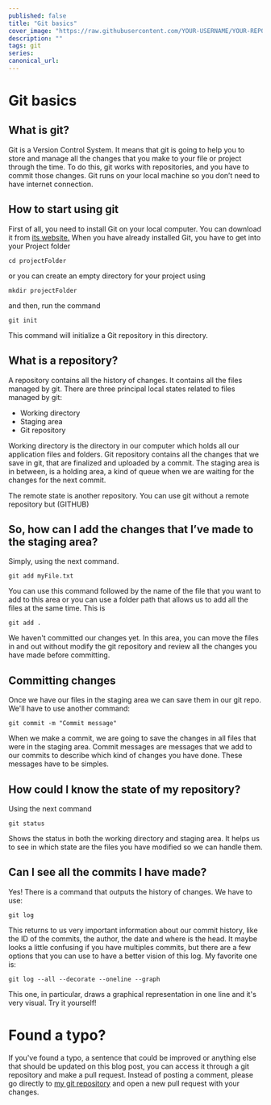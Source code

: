 ```yaml
---
published: false
title: "Git basics"
cover_image: "https://raw.githubusercontent.com/YOUR-USERNAME/YOUR-REPO/master/blog-posts/NAME-OF-YOUR-BLOG-POST/assets/your-asset.png"
description: ""
tags: git
series:
canonical_url:
---
```


# Git basics

## What is git?
Git is a Version Control System. It means that git is going to help you to store and manage all the changes that you make to your file or project through the time. To do this, git works with repositories, and you have to commit those changes. Git runs on your local machine so you don’t need to have internet connection. 

## How to start using git
First of all, you need to install Git on your local computer. You can download it from [its website.](https://git-scm.com/)
When you have already installed Git, you have to get into your Project folder 
```
cd projectFolder
```
or you can create an empty directory for your project using
```
mkdir projectFolder
```

and then, run the command 
``` 
git init 
```

This command will initialize a Git repository in this directory.

## What is a repository?
A repository contains all the history of changes. It contains all the files managed by git. There are three principal local states related to files managed by git:
-	Working directory
-	Staging area
-	Git repository

Working directory is the directory in our computer which holds all our application files and folders.
Git repository contains all the changes that we save in git, that are finalized and uploaded by a commit.
The staging area is in between, is a holding area, a kind of queue when we are waiting for the changes for the next commit.

The remote state is another repository. You can use git without a remote repository but (GITHUB)

## So, how can I add the changes that I’ve made to the staging area?
Simply, using the next command.
```
git add myFile.txt
```
You can use this command followed by the name of the file that you want to add to this area or you can use a folder path that allows us to add all the files at the same time. This is
```
git add .
```
We haven't committed our changes yet. In this area, you can move the files in and out without modify the git repository and review all the changes you have made before committing.

## Committing changes
Once we have our files in the staging area we can save them in our git repo. We'll have to use another command:
```
git commit -m "Commit message"
```

When we make a commit, we are going to save the changes in all files that were in the staging area.
Commit messages are messages that we add to our commits to describe which kind of changes you have done. These messages have to be simples.

## How could I know the state of my repository?
Using the next command
```
git status
```
Shows the status in both the working directory and staging area. It helps us to see in which state are the files you have modified so we can handle them.

## Can I see all the commits I have made?

Yes! There is a command that outputs the history of changes. We have to use:
``` 
git log 
```

This returns to us very important information about our commit history, like the ID of the commits, the author, the date and where is the head.
It maybe looks a little confusing if you have multiples commits, but there are a few options that you can use to have a better vision of this log. My favorite one is: 
```
git log --all --decorate --oneline --graph
```

This one, in particular, draws a graphical representation in one line and it's very visual. Try it yourself!

# Found a typo?

If you've found a typo, a sentence that could be improved or anything else that should be updated on this blog post, you can access it through a git repository and make a pull request. Instead of posting a comment, please go directly to [my git repository](https://github.com/ThisIsItz/ThisIsDev) and open a new pull request with your changes.
